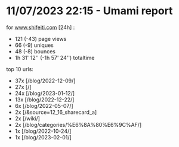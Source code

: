 # 11/07/2023 22:15 - Umami report
for www.shifeiti.com [24h] :

 - 121 (-43) page views
 - 66 (-9) uniques
 - 48 (-8) bounces
 - 1h 31' 12'' (-1h 57' 24'') totaltime


top 10 urls:
 - 37x [/blog/2022-12-09/]
 - 27x [/]
 - 24x [/blog/2023-01-12/]
 - 13x [/blog/2022-12-22/]
 - 6x [/blog/2022-05-07/]
 - 2x [/&source=12_16_sharecard_a]
 - 2x [/wiki/]
 - 2x [/blog/categories/%E6%8A%80%E6%9C%AF/]
 - 1x [/blog/2022-10-24/]
 - 1x [/blog/2023-02-01/]


